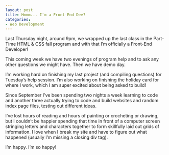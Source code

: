 ```yaml
---
layout: post
title: Hmmm... I'm a Front-End Dev?
categories: 
- Web Development
---
```


Last Thursday night, around 9pm, we wrapped up the last class in the Part-Time HTML & CSS fall program and with that I’m officially a Front-End Developer!

This coming week we have two evenings of program help and to ask any other questions we might have. Then we have demo day.

I’m working hard on finishing my last project (and compiling questions) for Tuesday’s help session. I’m also working on finishing the holiday card for where I work, which I am super excited about being asked to build!

Since September I’ve been spending two nights a week learning to code and another three actually trying to code and build websites and random index page files, testing out different ideas.

I’ve lost hours of reading and hours of painting or crocheting or drawing, but I couldn’t be happier spending that time in front of a computer screen stringing letters and characters together to form skillfully laid out grids of information. I love when I break my site and have to figure out what happened (usually I’m missing a closing div tag). 

I’m happy. I’m so happy!